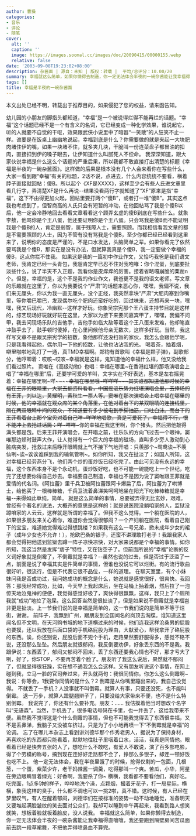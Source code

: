 ```yaml
---
author: 曹操
categories:
- 音乐
- 评论
- 随笔
cover:
  alt: ''
  caption: ''
  image: https://images.soomal.cc/images/doc/20090415/00000155.webp
  relative: false
date: '2003-09-08T19:23:02+08:00'
description: 杂酱面 | 源自：未知 | 版权：转载 |  平均/总评分：10.00/20
summary: 幸福就这么简单，如果你懒得去制造，你一定无法体会半夜的一碗杂酱能让我幸福得直嚷嚷，我还要跑到隔壁房间苦瓜面前去跳一段草裙舞，不把他弄得喷鼻血不算完。
tags: []
title: 幸福是半夜的一碗杂酱面
---
```


本文出处已经不明，转载出于推荐目的，如果侵犯了您的权益，请来函告知。

幼儿园的小朋友的脚指头都知道，“幸福”是一个被说得烂得不能再烂的话题。“幸福”这个话题已经不是一个有含义的名词，它已经变成一种化学效果，谁说起它，听的人就要不自觉的干呕，效果跟武侠小说里中了暗器“一笑散”的人狂笑不止一样。谁要是在饭桌上幽幽地说起，幸福到底是什么？你需要做的就是夹起一大块肥肉堵住伊的嘴，如果一块堵不住，就多夹几块，干脆叫一份连菜盘子都冒油的扣肉，直接扣到伊的嗓子眼去，让伊知道什么叫腻死人不偿命。 我深深知道，跟大家伙说幸福是什么这么个话题的严重后果，所以我都不敢直接打出清楚的标题《幸福是半夜的一碗杂酱面》。这样做的后果是根本没有几个人会来看你在写些什么，大家一看到跟“幸福”有关的标题，2话不说，点进去，什么内容统统不要看，横着脖子直接就回帖：傻B。所以起个《XF是XXXX》，这样至少会有些人氏进文章里看几行字，弄清楚XF是什么再说--结果没看两行字就知道了“XF”原来是指“幸福”，这下不由得更加火起，回帖里要打两个“傻B”，或者打一堆“傻B”。其实这点我也考虑到了，但智商高的人氏只会有短暂的冲动，在他回帖骂了我是个傻B以后，他一定会冷静地回去看看文章看看这个顾弄玄虚的傻B到底在写些什么。就象李敖，他骂你是个王八蛋，他还要证明你是个王八蛋。只会骂我是傻B而不能证明我是个傻B的人，肯定是弱智，属于残障人士，需要照顾。而我相信看我文章的都是不需要照顾的人士，因为不管有没有骂我是个傻B，至少你都已经已经看到这里来了，说明你的态度是严谨的，不是口水发达，头脑简单之辈。如果你看完了依然要骂我是个傻B，那实在是没有办法，但就算我真是个傻B，我一定要做个幸福的傻B，这点你拦不住我。 如果这是我的一篇初中作业作文，又恰巧我爸是我们语文老师，我肯定已经一头青包，我爸肯定早已忍不住对我咆哮：你个混蛋，到底要扯淡些什么，说了半天不入正题，我看你是皮痒痒的厉害。接着省略嘎崩脆的栗凿n个。但是，幸福的是，这个不是我的作业作文，我爸更不是我的语文老师。写文章的乐趣就在这里了，你以为我要说个“严肃”的话题来恶心你，嘿嘿，我偏不说，我们来无厘头，你以为我一直无厘头，没个正经，我突然拿块“严肃”大肥肉塞到你嘴里，等你嚼巴嚼巴，发现偶尔吃个肥肉还蛮好吃的，回过味来，还想再来一块，嘿嘿，我又后现代，冷幽默--这样才好玩。你象吴宗宪那个王八蛋主持节目就是这样的，综艺现场好玩就好玩在这里，大家以为接下来要问嘉宾甲了，嘿嘿，我偏不问甲，我去问现场乐队的吉他手，吉他手如临大敌等着这个王八蛋来发难，他却笔直冲鼓手去了，鼓手顿时傻掉，在心里问候他母亲无数次，这样多好玩。当然，我这样写文章不是跟吴宗宪学的招数，象他那样还没扫盲的家伙，我怎么会跟他学呢，只是我看得起他，偶尔用一下他的招数，让他也沾沾我的光。 喝着茶，抽着烟，噼里啪啦地乱打了一通，真TMD幸福啊。郑钧有首歌叫《幸福是颗子弹》，副歌部分，他哼唧着：哎咳~哎咳~幸福就是这样，鬼知道他的幸福什么样，他又没给我们看过照片。 窦唯在《高级动物》也唱：幸福在哪里~在香港红堪的那场演唱会上唱了“幸福在哪里”后，还要学可爱的羊叫，文字实在不好表达，基本是左右摇晃着：幸福在哪里啊~咩~~~~~~~~幸福在哪里哦~咩~~咩咩~~~~~~~其实谁都知道他那时候的幸福在王菲的眼睛里，大家去翻资料看看，中国摇滚乐势力红堪演唱会里，去捧场的有王菲，刘以达，黄耀明，黄秋生一票人等。窦唯在那次演唱会上唱幸福在哪里的时候，他的幸福就在观众席的某个角落里，在他对着台下的某双眼睛的连接线里，隔在两双眼睛中间的观众，不知道要有多少被电到手脚抽筋，口吐白沫。而台下的王菲看着台上那个宝贝对着自己咩~咩咩~~~~地唱歌，真是可爱死了，幸福得不行，恨不能冲上去抢过话筒：咩~咩咩~~~你的幸福在我这里啊，你个猪头。然后把他敲得满头都是包。后来王菲开演唱会，在开唱之前，往乐队的方向飞过去一个眼神，窦唯那边顿时鼓声大作，让人觉得有一个巨大的幸福的磁场，直叫多少旁人激动到心脏病突发，抢救过来后睁开眼睛就上气不接下气地开唱：只羡那个~鸳鸯诶~不羡仙咧~诶~诶诶谁踩到我的输氧管咧~。如你所知，我又在扯淡了；如国人所知，这对幸福已经劳燕分飞，他们两个炒的蛋炒饭已经吃完了。由此可见没有永远的幸福，这个东西本身不是个永动机，蛋炒饭好吃，也不可能一碗能吃上一个世纪，吃完了还想要你得自己炒去。幸福要自己制造，幸福也不是因为说了窦唯跟王菲就是爱情的代名词。《阿拉蕾》里千兵卫被阿拉蕾跟阿卡爆扁了后，阿拉蕾为了哄博士，给他买了一根棒棒糖，千兵卫流着鼻涕笑呵呵地坐在阳光下吃棒棒糖就是幸福--来得如此单纯，简单。 就是这么简单的事情，总要被弄得无比玄妙，艰难。曾经有个著名的说法，大概齐的意思是这样的：就是说医院没躺咱家的人，监狱没蹲咱家的人云云，这样就是所谓的幸福了。但我不这么觉得。一个躺在医院的人，如果很多朋友来关心着你，难道你会觉得很郁闷？一个产妇躺在医院，看着自己刚下的宝宝，难道她觉得难过得想跳楼？如果我有这么一号兄弟，掀未成年少女的裙子（成年少女也不允许！），抢欧巴桑的银子，还蛮不讲理敢打老子！我跟我家人都会觉得把他送到监狱去蹲一阵子凉快凉快，对大家来说都是个幸福的事情。如你所知，我这当然是发挥“痞子”特性，又在钻空子了。但前面所说的“幸福”论断的反义词好象就是倒霉了，不倒霉就是幸福？--虽然也说的过去，但是否过于泛滥了一点，前面是说了幸福其实是件简单的事情，但谁也没说它可以烂街。有的流行歌曲很好听，很流行，但是不代表它很不品位，一样的道理。 在聊天室里，有个小妹妹问我是否成功过，我问她成功的概念是什么，她说就是感觉很好，很爽快。我回答：那我经常成功，比如，今天早上我起床后，坐在马桶上抽着烟，然后拉了一泡惊天地泣鬼神的便便，我觉得感觉好极了，爽快得很飘飘，这样，我只上了个厕所我就“成功”地拉了泡屎。这么回答当然是很扯淡了，但是如果说不倒霉就是幸福岂非更是扯淡。上一节我们说的是幸福是简单的，这一节我们说的是简单不等于烂街，谢谢。 前阵子，我飘到广州，跟朋友到全国闻名的岗顶去淘牒。谁知道这里闻名但不文明，在天河购书城的地下道横过来的时候，他们连我这样沧桑男的屁股也要摸，还以我放在后面口袋的手机硌屁股为理由，大献爱心，帮我拿开了硌屁股的东西。诶，你还别说，屁股后面不兜个手机，走路果然要舒服得多，感觉不硌不说，还没那么坠坠。然后朋友就很郁闷，我反倒要劝伊，好象丢东西的不是我。我跟伊说：东西丢了，郁闷又郁闷不回来，丢了东西还要我心情也不好，那才亏大了咧，好了，你STOP，不要再苦着个脸了。朋友听了我这么说后，果然就不郁闷了，但就显得很狂躁，实在想不通我怎么会这样。又有朋友听说这个事情，在网上碰到我，立马一脸的官司奔过来，开头就两句：我很同情你。你怎么这么倒霉啊~ 我说：你等会，1我要你同情的是什么？2 倒霉是从你嘴里蹦出来的，我自己没觉得。 不就丢了一手机？人没事就不叫倒霉。就算人有事，只要还没死，也不能叫倒霉。 退一万步，就算人蹬腿翘辫子了，只要没给大家带来不便，也不是什么特别倒霉。 我说完了，你还有什么要补充。朋友：…… 我估摸着他当时想改个名字叫“无语森”。当然，手机丢了，很多电话号码在卡里，也一并丢了，这给我带来不便。虽然我不觉得这是个什么倒霉的事情，但也不可能我觉得丢了东西很幸福，又不是丢鼻涕，我脑子又没被车挤过。只是为了小小地再喷一下“不倒霉就是幸福”的论调。 忘了在哪儿本杂志上看到讲刘德华那个作秀老男人，据说为了保持身材，再喜欢吃的东西都只能看着，默默地往肚子里咽着口水，活活，我真是同情他。眼看着已经是快奔五张的人了，想吃什么不敢吃，有爱人不敢说，演了百多部电影，得了个劳模的称号，搞到现在连好好走路都不会了，挣那么多银子，却连一顿好饭也吃不上。 他一定无法体会，我在半夜里饿了的时候，抢得仅剩的一包面，几根葱，一个蛋，紫菜少许，老干妈辣酱一调羹，吃得那叫一个爽。苦瓜，小华，阿星在旁边眼睛冒着绿光：好香啊，我要杀了你~ 横横，我看都不要看他们，真好吃。吃完面，1点多钟的样子，哗哗地洗个澡，点颗烟，撮着牙花子，打一局星际，横横，象我这样的臭手，什么都不调也可以一挑2啦，真不错。这时候，有人已经在梦里叹气，有人在醒着郁闷，刘德华们在按标准的姿势一动不动地睡觉，准备明天又要堆起满脸皱纹的笑去面对公众们，我却可以睡到中午再起来，我看到路人想笑就笑，想板着脸就板着脸皮，没人说我。 幸福就这么简单，如果你懒得去制造，你一定无法体会半夜的一碗杂酱能让我幸福得直嚷嚷，我还要跑到隔壁房间苦瓜面前去跳一段草裙舞，不把他弄得喷鼻血不算完。